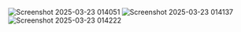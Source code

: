 ![Screenshot 2025-03-23 014051](https://github.com/user-attachments/assets/23083622-32d8-4894-83c6-bdfeb051dfd2)
![Screenshot 2025-03-23 014137](https://github.com/user-attachments/assets/5874b46d-0298-4381-b307-e6584845b723)
![Screenshot 2025-03-23 014222](https://github.com/user-attachments/assets/28802859-cfe3-4680-9217-49c6852cbb1d)

